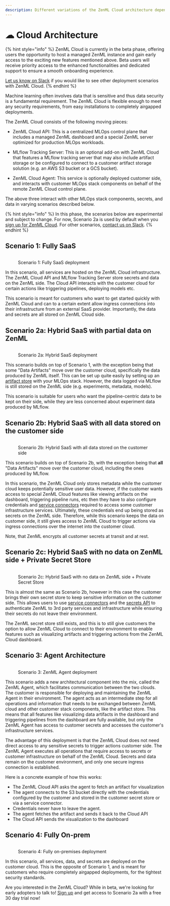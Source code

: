```yaml
---
description: Different variations of the ZenML Cloud architecture depending on your needs.
---
```


# ☁ Cloud Architecture

{% hint style="info" %}
ZenML Cloud is currently in the beta phase, offering users the opportunity to host a managed ZenML instance and gain early access to the exciting new features mentioned above. Beta users will receive priority access to the enhanced functionalities and dedicated support to ensure a smooth onboarding experience. 

[Let us know on Slack](https://zenml.io/slack) if you would like to see other deployment scenarios with ZenML Cloud.
{% endhint %}

Machine learning often involves data that is sensitive and thus data security is a fundamental requirement. The ZenML Cloud is flexible enough to meet any security requirements, from easy installations to completely airgapped deployments.

The ZenML Cloud consists of the following moving pieces:

* ZenML Cloud API: This is a centralized MLOps control plane that includes a managed ZenML dashboard and a special ZenML server optimized for production MLOps workloads.

* MLflow Tracking Server: This is an optional add-on with ZenML Cloud that features a MLflow tracking server that may also include artifact storage or be configured to connect to a customer artifact storage solution (e.g. an AWS S3 bucket or a GCS bucket).

* ZenML Cloud Agent: This service is optionally deployed customer side, and interacts with customer MLOps stack components on behalf of the remote ZenML Cloud control plane.

The above three interact with other MLOps stack components, secrets, and data in varying scenarios described below.

{% hint style="info" %}
In this phase, the scenarios below are experimental and subject to change. For now, Scenario 2a is used by default when you [sign up for ZenML Cloud](https://cloud.zenml.io). For other scenarios, [contact us on Slack](https://zenml.io/slack).
{% endhint %}

## Scenario 1: Fully SaaS

<div data-full-width="true">
<figure><img src="../../.gitbook/assets/cloud_architecture_scenario_1.png" alt=""><figcaption><p>Scenario 1: Fully SaaS deployment</p></figcaption></figure>
</div>

In this scenario, all services are hosted on the ZenML Cloud infrastructure. The ZenML Cloud API and MLflow Tracking Server store secrets and data on the ZenML side. The Cloud API interacts with the customer cloud for certain actions like triggering pipelines, deploying models etc.

This scenario is meant for customers who want to get started quickly with ZenML Cloud and can to a certain extent allow ingress connections into their infrastructure from an external SaaS provider. Importantly, the data and secrets are all stored on ZenML Cloud side.

## Scenario 2a: Hybrid SaaS with partial data on ZenML

<div data-full-width="true">
<figure><img src="../../.gitbook/assets/cloud_architecture_scenario_2a.png" alt=""><figcaption><p>Scenario 2a: Hybrid SaaS deployment</p></figcaption></figure>
</div>

This scenario builds on top of Scenario 1, with the exception being that some "Data Artifacts" move over the customer cloud, specifically the data produced by ZenML itself. This can be set up quite easily by setting up an [artifact store](../../stacks-and-components/component-guide/artifact-stores/) with your MLOps stack. However, the data logged via MLflow is still stored on the ZenML side (e.g. experiments, metadata, models).

This scenario is suitable for users who want the pipeline-centric data to be kept on their side, while they are less concerned about experiment data produced by MLflow.

## Scenario 2b: Hybrid SaaS with all data stored on the customer side

<div data-full-width="true">
<figure><img src="../../.gitbook/assets/cloud_architecture_scenario_2b.png" alt=""><figcaption><p>Scenario 2b: Hybrid SaaS with all data stored on the customer side
</p></figcaption></figure>
</div>

This scenario builds on top of Scenario 2b, with the exception being that **all** "Data Artifacts" move over the customer cloud, including the ones produced by MLflow.

In this scenario, the ZenML Cloud only stores metadata while the customer cloud keeps potentially sensitive user data. However, if the customer wants access to special ZenML Cloud features like viewing artifacts on the dashboard, triggering pipeline runs, etc then they have to also configure credentials and [service connectors](../../stacks-and-components/auth-management/service-connectors-guide.md) required to access some customer infrastructure services. Ultimately, these credentials end up being stored as secrets on the ZenML side. Therefore, while this scenario keeps the data on customer side, it still gives access to ZenML Cloud to trigger actions via ingress connections over the internet into the customer cloud.

Note, that ZenML encrypts all customer secrets at transit and at rest.

## Scenario 2c: Hybrid SaaS with no data on ZenML side + Private Secret Store

<div data-full-width="true">
<figure><img src="../../.gitbook/assets/cloud_architecture_scenario_2c.png" alt=""><figcaption><p>Scenario 2c: Hybrid SaaS with no data on ZenML side + Private Secret Store</p></figcaption></figure>
</div>

This is almost the same as Scenario 2b, however in this case the customer brings their own secret store to keep sensitive information on the customer side. This allows users to use [service connectors](../../stacks-and-components/auth-management/service-connectors-guide.md) and the [secrets API](../../user-guide/advanced-guide/secret-management/) to authenticate ZenML to 3rd party services and infrastructure while ensuring their secrets do not leave their environment.

The ZenML secret store still exists, and this is to still give customers the option to allow ZenML Cloud to connect to their environment to enable features such as visualizing artifacts and triggering actions from the ZenML Cloud dashboard.

## Scenario 3: Agent Architecture

<div data-full-width="true">
<figure><img src="../../.gitbook/assets/cloud_architecture_scenario_3.png" alt=""><figcaption><p>Scenario 3: ZenML Agent deployment</p></figcaption></figure>
</div>

This scenario adds a new architectural component into the mix, called the ZenML Agent, which facilitates communication between the two clouds. The customer is responsible for deploying and maintaining the ZenML Agent in their environment. The agent acts as an intermediate step for all operations and information that needs to be exchanged between ZenML cloud and other customer stack components, like the artifact store. This means that all features like visualizing data artifacts in the dashboard and triggering pipelines from the dashboard are fully available, but only the ZenML Agent has access to customer secrets and accesses the customer's infrastructure services. 

The advantage of this deployment is that the ZenML Cloud does not need direct access to any sensitive secrets to trigger actions customer side. The ZenML Agent executes all operations that require access to secrets or customer infrastructure on behalf of the ZenML Cloud. Secrets and data remain on the customer environment, and only one secure ingress connection is established. 

Here is a concrete example of how this works:

* The ZenML Cloud API asks the agent to fetch an artifact for visualization
* The agent connects to the S3 bucket directly with the credentials configured by the customer and stored in the customer secret store or via a service connector. 
* Credentials never have to leave the agent.
* The agent fetches the artifact and sends it back to the Cloud API
* The Cloud API sends the visualization to the dashboard

## Scenario 4: Fully On-prem

<div data-full-width="true">
<figure><img src="../../.gitbook/assets/cloud_architecture_scenario_4.png" alt=""><figcaption><p>Scenario 4: Fully on-premises deployment</p></figcaption></figure>
</div>

In this scenario, all services, data, and secrets are deployed on the customer cloud. This is the opposite of Scenario 1, and is meant for customers who require completely airgapped deployments, for the tightest security standards.

Are you interested in the ZenML Cloud? While in beta, we're looking for early adopters to talk to! [Sign up](https://cloud.zenml.io) and get access to Scenario 2a with a free 30 day trial now!